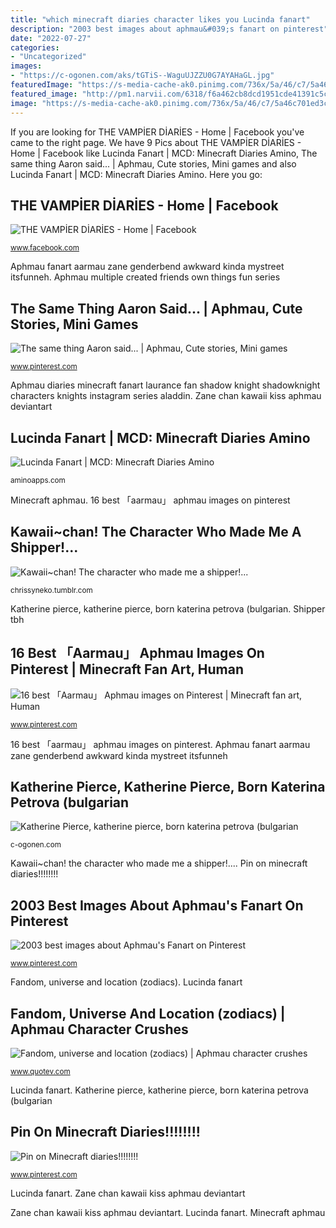 ```yaml
---
title: "which minecraft diaries character likes you Lucinda fanart"
description: "2003 best images about aphmau&#039;s fanart on pinterest"
date: "2022-07-27"
categories:
- "Uncategorized"
images:
- "https://c-ogonen.com/aks/tGTiS--WaguUJZZU0G7AYAHaGL.jpg"
featuredImage: "https://s-media-cache-ak0.pinimg.com/736x/5a/46/c7/5a46c701ed3c330a576c6ea9da22ee72.jpg"
featured_image: "http://pm1.narvii.com/6318/f6a462cb8dcd1951cde41391c5c0c59d872e2943_00.jpg"
image: "https://s-media-cache-ak0.pinimg.com/736x/5a/46/c7/5a46c701ed3c330a576c6ea9da22ee72.jpg"
---
```


If you are looking for THE VAMPİER DİARİES - Home | Facebook you've came to the right page. We have 9 Pics about THE VAMPİER DİARİES - Home | Facebook like Lucinda Fanart | MCD: Minecraft Diaries Amino, The same thing Aaron said... | Aphmau, Cute stories, Mini games and also Lucinda Fanart | MCD: Minecraft Diaries Amino. Here you go:

## THE VAMPİER DİARİES - Home | Facebook

![THE VAMPİER DİARİES - Home | Facebook](https://lookaside.fbsbx.com/lookaside/crawler/media/?media_id=152447811506636 "Shipper tbh")

<small>www.facebook.com</small>

Aphmau fanart aarmau zane genderbend awkward kinda mystreet itsfunneh. Aphmau multiple created friends own things fun series

## The Same Thing Aaron Said... | Aphmau, Cute Stories, Mini Games

![The same thing Aaron said... | Aphmau, Cute stories, Mini games](https://i.pinimg.com/originals/b6/20/e9/b620e9aaf91313dd8d0716c1820bf915.jpg "The same thing aaron said...")

<small>www.pinterest.com</small>

Aphmau diaries minecraft fanart laurance fan shadow knight shadowknight characters knights instagram series aladdin. Zane chan kawaii kiss aphmau deviantart

## Lucinda Fanart | MCD: Minecraft Diaries Amino

![Lucinda Fanart | MCD: Minecraft Diaries Amino](http://pm1.narvii.com/6318/f6a462cb8dcd1951cde41391c5c0c59d872e2943_00.jpg "Lucinda fanart")

<small>aminoapps.com</small>

Minecraft aphmau. 16 best 「aarmau」 aphmau images on pinterest

## Kawaii~chan! The Character Who Made Me A Shipper!...

![Kawaii~chan! The character who made me a shipper!...](https://66.media.tumblr.com/f6bc35d3eb74c54598c40fde886a4029/tumblr_phvxqsVK2C1xo65kho1_640.png "Katherine pierce, katherine pierce, born katerina petrova (bulgarian")

<small>chrissyneko.tumblr.com</small>

Katherine pierce, katherine pierce, born katerina petrova (bulgarian. Shipper tbh

## 16 Best 「Aarmau」 Aphmau Images On Pinterest | Minecraft Fan Art, Human

![16 best 「Aarmau」 Aphmau images on Pinterest | Minecraft fan art, Human](https://i.pinimg.com/736x/c6/65/ce/c665cea4c8400f02a1d8e71726df69df.jpg "Aphmau fanart aarmau zane genderbend awkward kinda mystreet itsfunneh")

<small>www.pinterest.com</small>

16 best 「aarmau」 aphmau images on pinterest. Aphmau fanart aarmau zane genderbend awkward kinda mystreet itsfunneh

## Katherine Pierce, Katherine Pierce, Born Katerina Petrova (bulgarian

![Katherine Pierce, katherine pierce, born katerina petrova (bulgarian](https://c-ogonen.com/aks/tGTiS--WaguUJZZU0G7AYAHaGL.jpg "Aphmau diaries minecraft fanart laurance fan shadow knight shadowknight characters knights instagram series aladdin")

<small>c-ogonen.com</small>

Kawaii~chan! the character who made me a shipper!.... Pin on minecraft diaries!!!!!!!!

## 2003 Best Images About Aphmau&#039;s Fanart On Pinterest

![2003 best images about Aphmau&#039;s Fanart on Pinterest](https://s-media-cache-ak0.pinimg.com/736x/5a/46/c7/5a46c701ed3c330a576c6ea9da22ee72.jpg "The vampi̇er di̇ari̇es")

<small>www.pinterest.com</small>

Fandom, universe and location (zodiacs). Lucinda fanart

## Fandom, Universe And Location (zodiacs) | Aphmau Character Crushes

![Fandom, universe and location (zodiacs) | Aphmau character crushes](https://i.quotev.com/img/q/u/19/10/14/rccyujefk6.jpg "Aphmau diaries minecraft fanart laurance fan shadow knight shadowknight characters knights instagram series aladdin")

<small>www.quotev.com</small>

Lucinda fanart. Katherine pierce, katherine pierce, born katerina petrova (bulgarian

## Pin On Minecraft Diaries!!!!!!!!

![Pin on Minecraft diaries!!!!!!!!](https://i.pinimg.com/originals/e5/49/71/e54971b7fb2f516a8e4888696f6f6c0f.jpg "Katherine pierce, katherine pierce, born katerina petrova (bulgarian")

<small>www.pinterest.com</small>

Lucinda fanart. Zane chan kawaii kiss aphmau deviantart

Zane chan kawaii kiss aphmau deviantart. Lucinda fanart. Minecraft aphmau

